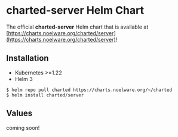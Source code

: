# charted-server Helm Chart
The official **charted-server** Helm chart that is available at [https://charts.noelware.org/charted/server](https://charts.noelware.org/charted/server)!

## Installation
- Kubernetes >=1.22
- Helm 3

```shell
$ helm repo pull charted https://charts.noelware.org/~/charted
$ helm install charted/server
```

## Values
coming soon!
